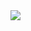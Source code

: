 <img src="https://capsule-render.vercel.app/api?type=Waving&color=B0E2FF&height=300&section=header&text=Hanhojo's%20github&fontSize=70" />
